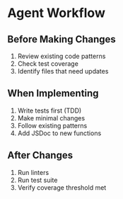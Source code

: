 # Agent Workflow

## Before Making Changes

1. Review existing code patterns
2. Check test coverage
3. Identify files that need updates

## When Implementing

1. Write tests first (TDD)
2. Make minimal changes
3. Follow existing patterns
4. Add JSDoc to new functions

## After Changes

1. Run linters
2. Run test suite
3. Verify coverage threshold met
